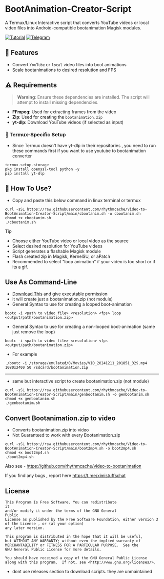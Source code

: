 # BootAnimation-Creator-Script

 A Termux/Linux Interactive script that converts YouTube videos or local video files into Android-compatible bootanimation Magisk modules.

[![Tutorial](https://img.shields.io/badge/Tutorial-YouTube-red?logo=youtube)](https://youtu.be/lZdVf88BTZ4)
[![Telegram](https://img.shields.io/badge/Telegram-Join%20Chat-blue?style=flat-square&logo=telegram)](https://t.me/ximistuffschat)

## 🌟 Features

- Convert `YouTube` or `local` video files into boot animations
-  Scale bootanimations to desired resolution and FPS

## ⚠️ Requirements

> **Warning**: Ensure these dependencies are installed. The script will attempt to install missing dependencies.

- **FFmpeg**: Used for extracting frames from the video
- **Zip**: Used for creating the `bootanimation.zip`
- **yt-dlp**: Download YouTube videos (if selected as input)

### 🔧 Termux-Specific Setup
- Since Termux doesn't have yt-dlp in their repositories , you need to run these commands first if you want to use youtube to bootanimation converter
```
termux-setup-storage
pkg install openssl-tool python -y
pip install yt-dlp
```


## 🚀 How To Use?
- Copy and paste this below command in linux terminal or termux
```
curl -sSL https://raw.githubusercontent.com/rhythmcache/Video-to-BootAnimation-Creator-Script/main/cbootanim.sh -o cbootanim.sh
chmod +x cbootanim.sh
./cbootanim.sh
```

> [!Tip] 
> - Choose either YouTube video or local video as the source
> - Select desired resolution for YouTube videos
> - Script generates a flashable Magisk module
> - Flash created zip in Magisk, KernelSU, or aPatch
> - Recommended to select "loop animation" if your video is too short or if its a gif.



## Use As Command-Line
- [Download This](https://github.com/rhythmcache/Video-to-BootAnimation-Creator-Script/releases/download/V2/bootc) and give executable permission
- it will create just a bootanimation.zip (not module)
- General Syntax to use for creating a looped boot-animation 
```
bootc -i <path to video file> <resolution> <fps> loop <output/path/bootanimation.zip>
```
- General Syntax to use for creating a non-looped boot-animation (same just remove the loop)
```
bootc -i <path to video file> <resolution> <fps <output/path/bootanimation.zip>
```
- For example
```
./bootc -i /storage/emulated/0/Movies/VID_20241211_201851_329.mp4 1080x2400 50 /sdcard/bootanimation.zip
```
---
- same but interactive script to create bootanimation.zip (not module)
```
curl -sSL https://raw.githubusercontent.com/rhythmcache/Video-to-BootAnimation-Creator-Script/main/genbootanim.sh -o genbootanim.sh
chmod +x genbootanim.sh
./genbootanim.sh
```

## Convert Bootanimation.zip to video

- Converts bootanimation.zip into video
- Not Guaranteed to work with every Bootanimation.zip
```
curl -sSL https://raw.githubusercontent.com/rhythmcache/Video-to-BootAnimation-Creator-Script/main/boot2mp4.sh -o boot2mp4.sh
chmod +x boot2mp4.sh
./boot2mp4.sh
```






Also see - https://github.com/rhythmcache/video-to-bootanimation


If you find any bugs , report here https://t.me/ximistuffschat


## License

    This Program Is Free Software. You can redistribute
    it
    and/or modify it under the terms of the GNU General
    Public
    License as published by the Free Software Foundation, either version 3
    of the License , or (at your option) 
    any later version.

    This program is distributed in the hope that it will be useful,
    but WITHOUT ANY WARRANTY; without even the implied warranty of
    MERCHANTABILITY or FITNESS FOR A PARTICULAR PURPOSE.  See the
    GNU General Public License for more details.

    You should have received a copy of the GNU General Public License
    along with this program.  If not, see <http://www.gnu.org/licenses/>.

- dont use releases section to download scripts. they are unmaintained
